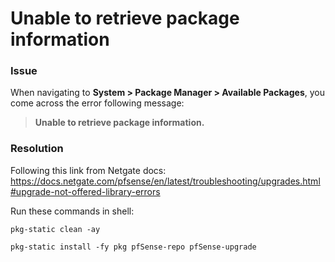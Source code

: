# Unable to retrieve package information

### Issue
 When navigating to **System > Package Manager > Available Packages**, you come across the error following message: 

>**Unable to retrieve package information.**

### Resolution

Following this link from Netgate docs: https://docs.netgate.com/pfsense/en/latest/troubleshooting/upgrades.html#upgrade-not-offered-library-errors 

Run these commands in shell:

`pkg-static clean -ay`

`pkg-static install -fy pkg pfSense-repo pfSense-upgrade`